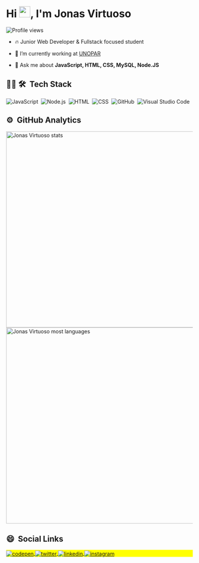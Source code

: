 <h1 align="left">Hi <img src="https://raw.githubusercontent.com/kaueMarques/kaueMarques/master/hi.gif" width="30px">, I'm Jonas Virtuoso</h1>
<p align="left"> <img src="https://komarev.com/ghpvc/?username=jonasvrf123&color=red" alt="Profile views"/> </p>

- 🔥 Junior Web Developer & Fullstack focused student

- 🔭 I’m currently working at [UNOPAR](https://www.unopar.com.br/)

- 💬 Ask me about **JavaScript, HTML, CSS, MySQL, Node.JS**


## 🐱‍💻 🛠 &nbsp;Tech Stack

![JavaScript](https://img.shields.io/badge/-JavaScript-05122A?style=flat&logo=javascript)&nbsp;
![Node.js](https://img.shields.io/badge/-Node.js-05122A?style=flat&logo=node.js)&nbsp;
![HTML](https://img.shields.io/badge/-HTML-05122A?style=flat&logo=HTML5)&nbsp;
![CSS](https://img.shields.io/badge/-CSS-05122A?style=flat&logo=CSS3&logoColor=1572B6)&nbsp;
![GitHub](https://img.shields.io/badge/-GitHub-05122A?style=flat&logo=github)&nbsp;
![Visual Studio Code](https://img.shields.io/badge/-Visual%20Studio%20Code-05122A?style=flat&logo=visual-studio-code&logoColor=007ACC)&nbsp;

## ⚙️ &nbsp;GitHub Analytics

<p align="left">
<img width="530em" src="https://github-readme-stats.vercel.app/api?username=jonasvrf123&show_icons=true&theme=radical" alt="Jonas Virtuoso stats"/>
<img width="530em" src="https://github-readme-stats.vercel.app/api/top-langs/?username=jonasvrf123&layout=compact&theme=radical" alt="Jonas Virtuoso most languages"/>
</p>

## 😄 &nbsp;Social Links

<p align="left" style="background:yellow">
<a href="https://codepen.io/jonasvrf123" target="_blank">
  <img align="center" src="https://img.shields.io/badge/-jonasvrf123-05122A?style=flat&logo=codepen" alt="codepen"/>
</a>
<a href="https://twitter.com/jonas_virtuoso" target="_blank">
  <img align="center" src="https://img.shields.io/badge/-Jonas_virtuoso-05122A?style=flat&logo=twitter" alt="twitter"/>  
</a>
<a href="https://www.linkedin.com/in/jonas-virtuoso-557a70230/" target="_blank">
  <img align="center" src="https://img.shields.io/badge/-JonasVirtuoso-05122A?style=flat&logo=linkedin" alt="linkedin"/>
</a>
<a href="https://www.instagram.com/jonas.virtuoso/" target="_blank">
 <img align="center" src="https://img.shields.io/badge/-jonas.virtuoso-05122A?style=flat&logo=instagram" alt="instagram"/>
</a>
</p>
